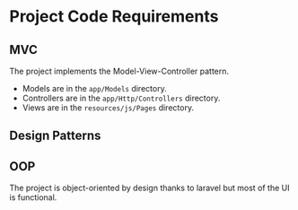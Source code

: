 # Project Code Requirements

## MVC

The project implements the Model-View-Controller pattern.

- Models are in the `app/Models` directory.
- Controllers are in the `app/Http/Controllers` directory.
- Views are in the `resources/js/Pages` directory.

## Design Patterns



## OOP

The project is object-oriented by design thanks to laravel but most of the UI is functional.
